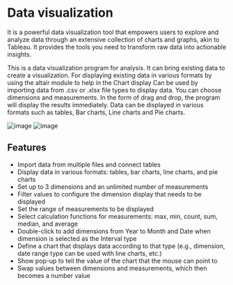 # Data visualization
It is a powerful data visualization tool that empowers users to explore and analyze data through an extensive collection of charts and graphs, akin to Tableau. It provides the tools you need to transform raw data into actionable insights.

This is a data visualization program for analysis. It can bring existing data to create a visualization. For displaying existing data in various formats by using the altair module to help in the Chart display
Can be used by importing data from .csv or .xlsx file types to display data. You can choose dimensions and measurements. In the form of drag and drop, the program will display the results immediately.
Data can be displayed in various formats such as tables, Bar charts, Line charts and Pie charts.

![image](https://user-images.githubusercontent.com/87508790/204734654-c5ecdbe3-f6a2-47e0-a886-a937b69d9425.png)
![image](https://user-images.githubusercontent.com/87508790/204735137-02cf5772-98bf-4d96-9bac-863c19ca79b7.png)


## Features

- Import data from multiple files and connect tables
- Display data in various formats: tables, bar charts, line charts, and pie charts
- Set up to 3 dimensions and an unlimited number of measurements
- Filter values to configure the dimension display that needs to be displayed
- Set the range of measurements to be displayed
- Select calculation functions for measurements: max, min, count, sum, median, and average
- Double-click to add dimensions from Year to Month and Date when dimension is selected as the Interval type
- Define a chart that displays data according to that type (e.g., dimension, date range type can be used with line charts, etc.)
- Show pop-up to tell the value of the chart that the mouse can point to
- Swap values between dimensions and measurements, which then becomes a number value

